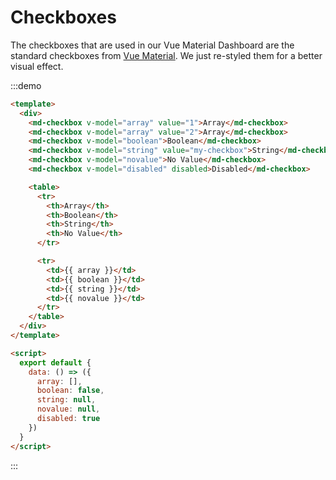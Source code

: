# Checkboxes

The checkboxes that are used in our Vue Material Dashboard are the standard checkboxes from [Vue Material](https://vuematerial.io/components/checkbox). We just re-styled them for a better visual effect.  

<script>
module.exports = {
  data: () => ({
    array: [],
    boolean: false,
    string: null,
    novalue: null,
    disabled: true
  })
}
</script>

:::demo
```html
<template>
  <div>
    <md-checkbox v-model="array" value="1">Array</md-checkbox>
    <md-checkbox v-model="array" value="2">Array</md-checkbox>
    <md-checkbox v-model="boolean">Boolean</md-checkbox>
    <md-checkbox v-model="string" value="my-checkbox">String</md-checkbox>
    <md-checkbox v-model="novalue">No Value</md-checkbox>
    <md-checkbox v-model="disabled" disabled>Disabled</md-checkbox>

    <table>
      <tr>
        <th>Array</th>
        <th>Boolean</th>
        <th>String</th>
        <th>No Value</th>
      </tr>

      <tr>
        <td>{{ array }}</td>
        <td>{{ boolean }}</td>
        <td>{{ string }}</td>
        <td>{{ novalue }}</td>
      </tr>
    </table>
  </div>
</template>

<script>
  export default {
    data: () => ({
      array: [],
      boolean: false,
      string: null,
      novalue: null,
      disabled: true
    })
  }
</script>
```
:::
